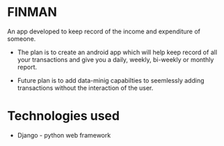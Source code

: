 # FINMAN

An app developed to keep record of the income and expenditure of someone.

- The plan is to create an android app which will help keep record of all your transactions and give you a daily, weekly, bi-weekly or monthly report.

- Future plan is to add data-minig capabilties to seemlessly adding transactions without the interaction of the user.

# Technologies used

- Django - python web framework

